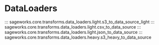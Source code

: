 # DataLoaders
::: sageworks.core.transforms.data_loaders.light.s3_to_data_source_light
::: sageworks.core.transforms.data_loaders.light.csv_to_data_source
::: sageworks.core.transforms.data_loaders.light.json_to_data_source
::: sageworks.core.transforms.data_loaders.heavy.s3_heavy_to_data_source
